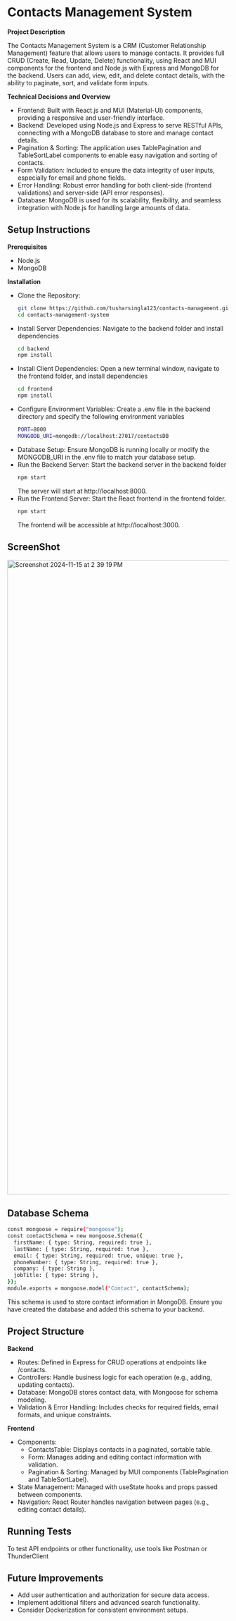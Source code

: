 # Contacts Management System


**Project Description**

The Contacts Management System is a CRM (Customer Relationship Management) feature that allows users to manage contacts. It provides full CRUD (Create, Read, Update, Delete) functionality, using React and MUI components for the frontend and Node.js with Express and MongoDB for the backend. Users can add, view, edit, and delete contact details, with the ability to paginate, sort, and validate form inputs.

**Technical Decisions and Overview**

* Frontend: Built with React.js and MUI (Material-UI) components, providing a responsive and user-friendly interface.
* Backend: Developed using Node.js and Express to serve RESTful APIs, connecting with a MongoDB database to store and manage contact details.
* Pagination & Sorting: The application uses TablePagination and TableSortLabel components to enable easy navigation and sorting of contacts.
* Form Validation: Included to ensure the data integrity of user inputs, especially for email and phone fields.
* Error Handling: Robust error handling for both client-side (frontend validations) and server-side (API error responses).
* Database: MongoDB is used for its scalability, flexibility, and seamless integration with Node.js for handling large amounts of data.

## Setup Instructions

**Prerequisites**
* Node.js
* MongoDB

**Installation**
* Clone the Repository:
     ```bash
     git clone https://github.com/tusharsingla123/contacts-management.git
     cd contacts-management-system
     ```
* Install Server Dependencies: Navigate to the backend folder and install dependencies
  ```bash
  cd backend
  npm install
  ```
* Install Client Dependencies: Open a new terminal window, navigate to the frontend folder, and install dependencies
  ```bash
  cd frontend
  npm install
  ```
* Configure Environment Variables: Create a .env file in the backend directory and specify the following environment variables
  ```bash
  PORT=8000
  MONGODB_URI=mongodb://localhost:27017/contactsDB
  ```
* Database Setup: Ensure MongoDB is running locally or modify the MONGODB_URI in the .env file to match your database setup.
* Run the Backend Server: Start the backend server in the backend folder
  ```bash
  npm start
  ```
   The server will start at http://localhost:8000.
* Run the Frontend Server: Start the React frontend in the frontend folder.
  ```bash
  npm start
  ```
   The frontend will be accessible at http://localhost:3000.

## ScreenShot

<img width="1440" alt="Screenshot 2024-11-15 at 2 39 19 PM" src="https://github.com/user-attachments/assets/a5173866-554f-42b8-8ffd-3ac473b775c2">

## Database Schema

``` bash
const mongoose = require("mongoose");
const contactSchema = new mongoose.Schema({
  firstName: { type: String, required: true },
  lastName: { type: String, required: true },
  email: { type: String, required: true, unique: true },
  phoneNumber: { type: String, required: true },
  company: { type: String },
  jobTitle: { type: String },
});
module.exports = mongoose.model("Contact", contactSchema);
```

  This schema is used to store contact information in MongoDB. Ensure you have created the database and added this schema to your backend.


## Project Structure

**Backend**
* Routes: Defined in Express for CRUD operations at endpoints like /contacts.
* Controllers: Handle business logic for each operation (e.g., adding, updating contacts).
* Database: MongoDB stores contact data, with Mongoose for schema modeling.
* Validation & Error Handling: Includes checks for required fields, email formats, and unique constraints.

**Frontend**
* Components:
    * ContactsTable: Displays contacts in a paginated, sortable table.
    * Form: Manages adding and editing contact information with validation.
    * Pagination & Sorting: Managed by MUI components (TablePagination and TableSortLabel).
* State Management: Managed with useState hooks and props passed between components.
* Navigation: React Router handles navigation between pages (e.g., editing contact details).

## Running Tests
To test API endpoints or other functionality, use tools like Postman or ThunderClient

## Future Improvements
* Add user authentication and authorization for secure data access.
* Implement additional filters and advanced search functionality.
* Consider Dockerization for consistent environment setups.



